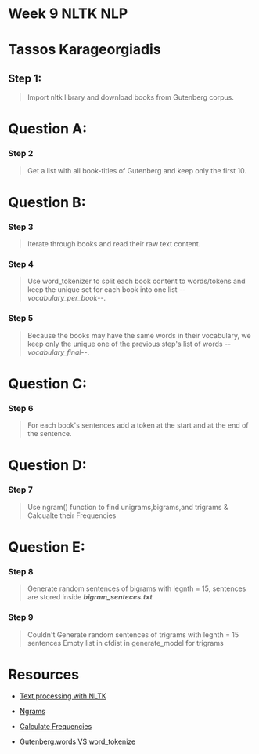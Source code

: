 # Week 9 NLTK NLP
# Tassos Karageorgiadis

## Step 1:
> Import nltk library and download books from Gutenberg corpus.

# Question A:
### Step 2
> Get a list with all book-titles of Gutenberg and keep only the first 10.

# Question B:
### Step 3
> Iterate through books and read their raw text content.

### Step 4
> Use word_tokenizer to split each book content to words/tokens and keep the  unique set for each book into one list --*vocabulary_per_book*--.

### Step 5
> Because the books may have the same words in their vocabulary, we keep only the unique one of the previous step's list of words -- *vocabulary_final*--.

# Question C:
### Step 6
> For each book's sentences add a token at the start and at the end of the sentence.

# Question D:
### Step 7
> Use ngram() function to find unigrams,bigrams,and trigrams & Calcualte their Frequencies

# Question E:
### Step 8
> Generate random sentences of bigrams with legnth = 15, sentences are stored inside ***bigram_senteces.txt***

### Step 9
> Couldn't  Generate random sentences of trigrams with legnth = 15 sentences Empty list in cfdist in generate_model for trigrams


# Resources
-   [Text processing with NLTK](https://towardsdatascience.com/text-preprocessing-with-nltk-9de5de891658)

-   [Ngrams](https://www.nltk.org/api/nltk.html?highlight=bigram#nltk.util.ngrams)

-   [Calculate Frequencies](http://www.ling.helsinki.fi/kit/2014s/clt237/nltk-02-2-print.shtml)

-   [Gutenberg.words VS word_tokenize](https://stackoverflow.com/questions/46965585/nltk-words-vs-word-tokenize)
